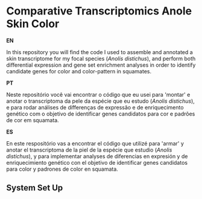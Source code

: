 # Comparative Transcriptomics Anole Skin Color
**EN**

In this repository you will find the code I used to assemble and annotated a skin transcriptome for my focal species (*Anolis distichus*), and perform both differential expression and gene set enrichment analyses in order to identify candidate genes for color and color-pattern in squamates.

**PT**

Neste repositório você vai encontrar o código que eu usei para 'montar' e anotar o transcriptoma da pele da espécie que eu estudo (*Anolis distichus*), e para rodar análises de differenças de expressão e de enriquecimento genético com o objetivo de identificar genes candidatos para cor e padrões de cor em squamata.

**ES**

En este respositório vas a encontrar el código que utilizé para 'armar' y anotar el transcriptoma de la piel de la espécie que estudio (*Anolis distichus*), y para implementar analyses de diferencias en expresión y de enriquecimiento genético con el objetivo de identificar genes candidatos para color y padrones de color en squamata.

## System Set Up
